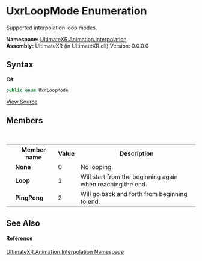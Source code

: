 # UxrLoopMode Enumeration
 

Supported interpolation loop modes.

**Namespace:**&nbsp;<a href="N_UltimateXR_Animation_Interpolation">UltimateXR.Animation.Interpolation</a><br />**Assembly:**&nbsp;UltimateXR (in UltimateXR.dll) Version: 0.0.0.0

## Syntax

**C#**<br />
``` C#
public enum UxrLoopMode
```

<a href="UltimateXR/Scripts/Animation/Interpolation/UxrLoopMode.cs" rel="noopener noreferrer" title="View the source code">View Source</a><br />

## Members
&nbsp;<table><tr><th></th><th>Member name</th><th>Value</th><th>Description</th></tr><tr><td /><td target="F:UltimateXR.Animation.Interpolation.UxrLoopMode.None">**None**</td><td>0</td><td>No looping.</td></tr><tr><td /><td target="F:UltimateXR.Animation.Interpolation.UxrLoopMode.Loop">**Loop**</td><td>1</td><td>Will start from the beginning again when reaching the end.</td></tr><tr><td /><td target="F:UltimateXR.Animation.Interpolation.UxrLoopMode.PingPong">**PingPong**</td><td>2</td><td>Will go back and forth from beginning to end.</td></tr></table>

## See Also


#### Reference
<a href="N_UltimateXR_Animation_Interpolation">UltimateXR.Animation.Interpolation Namespace</a><br />
